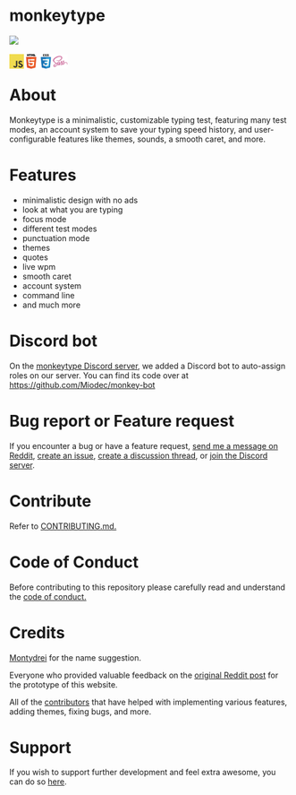 # monkeytype

[![](https://github.com/Miodec/monkeytype/blob/master/static/images/mtsocial.png?raw=true)](https://monkeytype.com/)
<br />

<img align="left" alt="JavaScript" width="26px" src="https://raw.githubusercontent.com/github/explore/80688e429a7d4ef2fca1e82350fe8e3517d3494d/topics/javascript/javascript.png" />
<img align="left" alt="HTML5" width="26px" src="https://raw.githubusercontent.com/github/explore/80688e429a7d4ef2fca1e82350fe8e3517d3494d/topics/html/html.png" />
<img align="left" alt="CSS3" width="26px" src="https://raw.githubusercontent.com/github/explore/80688e429a7d4ef2fca1e82350fe8e3517d3494d/topics/css/css.png" />
<img align="left" alt="CSS3" width="26px" src="https://raw.githubusercontent.com/github/explore/80688e429a7d4ef2fca1e82350fe8e3517d3494d/topics/sass/sass.png" />
<br />

# About

Monkeytype is a minimalistic, customizable typing test, featuring many test modes, an account system to save your typing speed history, and user-configurable features like themes, sounds, a smooth caret, and more.

# Features

- minimalistic design with no ads
- look at what you are typing
- focus mode
- different test modes
- punctuation mode
- themes
- quotes
- live wpm
- smooth caret
- account system
- command line
- and much more

# Discord bot

On the [monkeytype Discord server](https://www.discord.gg/monkeytype), we added a Discord bot to auto-assign roles on our server. You can find its code over at https://github.com/Miodec/monkey-bot

# Bug report or Feature request

If you encounter a bug or have a feature request, [send me a message on Reddit](https://reddit.com/user/miodec), [create an issue](https://github.com/Miodec/monkeytype/issues), [create a discussion thread](https://github.com/Miodec/monkeytype/discussions), or [join the Discord server](https://www.discord.gg/monkeytype).

# Contribute

Refer to [CONTRIBUTING.md.](https://github.com/Miodec/monkeytype/blob/master/CONTRIBUTING.md)

# Code of Conduct

Before contributing to this repository please carefully read and understand the [code of conduct.](https://github.com/Miodec/monkeytype/blob/master/CODE_OF_CONDUCT.md)

# Credits

[Montydrei](https://www.reddit.com/user/montydrei) for the name suggestion.

Everyone who provided valuable feedback on the [original Reddit post](https://www.reddit.com/r/MechanicalKeyboards/comments/gc6wx3/experimenting_with_a_completely_new_type_of/) for the prototype of this website.

All of the [contributors](https://github.com/Miodec/monkeytype/graphs/contributors) that have helped with implementing various features, adding themes, fixing bugs, and more.

# Support

If you wish to support further development and feel extra awesome, you can do so [here](https://www.paypal.me/jackbartnik).
